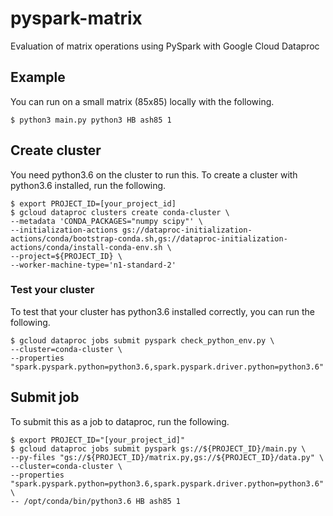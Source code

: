 # pyspark-matrix
Evaluation of matrix operations using PySpark with Google Cloud Dataproc


## Example
You can run on a small matrix (85x85) locally with the following.

```
$ python3 main.py python3 HB ash85 1
```


## Create cluster
You need python3.6 on the cluster to run this. To create a cluster with python3.6 installed, run the following.

```
$ export PROJECT_ID=[your_project_id]
$ gcloud dataproc clusters create conda-cluster \
--metadata 'CONDA_PACKAGES="numpy scipy"' \
--initialization-actions gs://dataproc-initialization-actions/conda/bootstrap-conda.sh,gs://dataproc-initialization-actions/conda/install-conda-env.sh \
--project=${PROJECT_ID} \
--worker-machine-type='n1-standard-2' 
```

### Test your cluster
To test that your cluster has python3.6 installed correctly, you can run the following.

```
$ gcloud dataproc jobs submit pyspark check_python_env.py \
--cluster=conda-cluster \
--properties "spark.pyspark.python=python3.6,spark.pyspark.driver.python=python3.6"
```

## Submit job
To submit this as a job to dataproc, run the following.

```
$ export PROJECT_ID="[your_project_id]"
$ gcloud dataproc jobs submit pyspark gs://${PROJECT_ID}/main.py \
--py-files "gs://${PROJECT_ID}/matrix.py,gs://${PROJECT_ID}/data.py" \
--cluster=conda-cluster \
--properties "spark.pyspark.python=python3.6,spark.pyspark.driver.python=python3.6" \
-- /opt/conda/bin/python3.6 HB ash85 1
```

